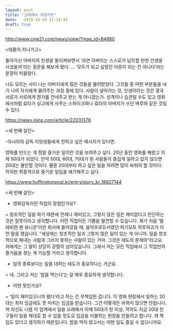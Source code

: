 ```yaml
---
layout: post
title: "고레에다 히로카즈"
date:   2019-10-29 11:18:43
draft: true
---
```


http://www.cine21.com/news/view/?mag_id=84880

<태풍이 지나가고>

돌아가신 아버지의 인생을 돌이켜보면서 ‘과연 아버지는 스스로가 납득할 만한 인생을 사셨을까’라는 질문을 해보게 됐다. ... ‘모두가 되고 싶었던 어른이 되는 건 아니다’라는 문장이 떠올랐다.

나도 모르는 사이 나는 아버지에게 많은 것들을 물려받았다. 그것들 중 어떤 부분들을 내가 나의 자식에게 물려주는 과정 중에 있다. 사람이 살아가는 것, 인생이라는 것은 결국 서로가 서로에게 뭔가를 건네주고 받는 게 아니겠는가. 성격이나 습관일 수도 있고 영화에서처럼 료타가 싱고에게 사주는 스파이크화나 료타의 아버지가 쓰던 벼루와 같은 것일 수 있다.

https://news.joins.com/article/22031378

<세 번째 살인>

-아시아의 감독 지망생들에게 전하고 싶은 메시지가 있다면.

영화를 만드는 게 정말 즐거운 일이란 것을 보여주고 싶다. 20년 동안 영화를 해왔고 이제 50대가 되었다. 만약 50대, 60대, 70대가 된 사람들이 즐겁게 일하고 있지 않으면 20대는 불안할 것이다. 물론 20대부터 하고 싶은 일을 하려면 많이 싸워야 할 것이다. 하지만 최종적으로 즐거운 일임을 얘기해주고 싶다.

https://www.huffingtonpost.kr/entry/story_kr_18827144

<세 번째 살인>

- 영화감독이란 직업의 장점인가요?

= 창조적인 일을 하기 때문에 언제나 재미있고, 그렇지 않은 일은 재미없다고 판단하는 것은 잘못이라고 생각합니다. 어떤 직업이든 기쁨을 발견할 수 있습니다. 제가 처음 ‘텔레비젼 맨 유니온’이란 회사에 들어갔을 때, 음악프로듀서였던 하기모토 하루히코가 이런 말을 했습니다. “세상에는 창조적인 일과 그렇지 않은 일이 있는 게 아니야. 일을 창조적으로 해내는 사람과 그러지 못하는 사람이 있는 거야. 그것은 태도의 문제야”라고요. 저에게는 그 말이 상당히 강렬히 남아있습니다. 그래서 저는 모든 직업에서 그 직업만의 즐거움을 찾는 게 가능할 거라고 생각합니다.

- 일의 종류보다는 일을 대하는 태도가 중요하다는 거군요.

= 네. 그리고 저는 ‘밥을 먹는다’는 걸 매우 중요하게 생각합니다.

- 어떤 뜻인가요?

= ‘일이 재미있으니까 됐다’라고 하는 건 무책임한 겁니다. 이 영화 현장에서 일하는 20대는 최저 임금에도 못 미치는 임금을 받습니다. 그건 어떻게든 바뀌지 않으면 안됩니다. 저 자신도 나름 이 업계에서 일을 오래해서 이제 50대가 된 이상, 적어도 지금 20대 친구들이 일을 제대로 할 수 있을 정도로 임금을 지불하는 현장을 만들려고 합니다. 제 책임도 있다고 생각하기 때문입니다. 밥을 먹지 않고서는 어떤 일도 즐길 수 없으니까요.